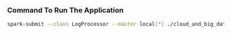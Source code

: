 ### Command To Run The Application
```sh
spark-submit --class LogProcessor --master local[*] ./cloud_and_big_data.jar
```